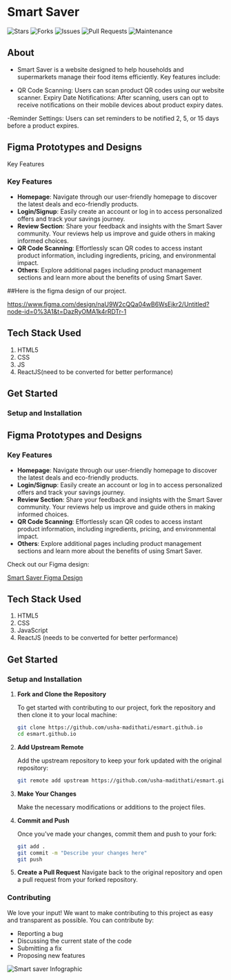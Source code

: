 # Smart Saver

![Stars](https://img.shields.io/github/stars/usha-madithati/esmart.github.io?style=social) ![Forks](https://img.shields.io/github/forks/usha-madithati/esmart.github.io?style=social) ![Issues](https://img.shields.io/github/issues/usha-madithati/esmart.github.io) ![Pull Requests](https://img.shields.io/github/issues-pr/usha-madithati/esmart.github.io) ![Maintenance](https://img.shields.io/maintenance/yes/2024)

## About

- Smart Saver is a website designed to help households and supermarkets manage their food items efficiently. Key features include:

- QR Code Scanning: Users can scan product QR codes using our website scanner.
  Expiry Date Notifications: After scanning, users can opt to receive notifications on their mobile devices about product expiry dates.

-Reminder Settings: Users can set reminders to be notified 2, 5, or 15 days before a product expires.

## Figma Prototypes and Designs

Key Features

### **Key Features**

- **Homepage**: Navigate through our user-friendly homepage to discover the latest deals and eco-friendly products.
- **Login/Signup**: Easily create an account or log in to access personalized offers and track your savings journey.
- **Review Section**: Share your feedback and insights with the Smart Saver community. Your reviews help us improve and guide others in making informed choices.
- **QR Code Scanning**: Effortlessly scan QR codes to access instant product information, including ingredients, pricing, and environmental impact.
- **Others**: Explore additional pages including product management sections and learn more about the benefits of using Smart Saver.

##Here is the figma design of our project.

https://www.figma.com/design/naU9W2cQQa04wB6WsEjkr2/Untitled?node-id=0%3A1&t=DazRyOMA1k4rRDTr-1

## Tech Stack Used

1. HTML5
2. CSS
3. JS
4. ReactJS(need to be converted for better performance)

## Get Started

### Setup and Installation

## **Figma Prototypes and Designs**

### **Key Features**

- **Homepage**: Navigate through our user-friendly homepage to discover the latest deals and eco-friendly products.
- **Login/Signup**: Easily create an account or log in to access personalized offers and track your savings journey.
- **Review Section**: Share your feedback and insights with the Smart Saver community. Your reviews help us improve and guide others in making informed choices.
- **QR Code Scanning**: Effortlessly scan QR codes to access instant product information, including ingredients, pricing, and environmental impact.
- **Others**: Explore additional pages including product management sections and learn more about the benefits of using Smart Saver.

Check out our Figma design:

[Smart Saver Figma Design](https://www.figma.com/design/naU9W2cQQa04wB6WsEjkr2/Untitled?node-id=0%3A1&t=DazRyOMA1k4rRDTr-1)

## **Tech Stack Used**

1. HTML5
2. CSS
3. JavaScript
4. ReactJS (needs to be converted for better performance)

## **Get Started**

### **Setup and Installation**

1. **Fork and Clone the Repository**

   To get started with contributing to our project, fork the repository and then clone it to your local machine:

   ```bash
   git clone https://github.com/usha-madithati/esmart.github.io
   cd esmart.github.io
   ```

2. **Add Upstream Remote**

   Add the upstream repository to keep your fork updated with the original repository:

   ```bash
   git remote add upstream https://github.com/usha-madithati/esmart.github.io.git
   ```

3. **Make Your Changes**

   Make the necessary modifications or additions to the project files.

4. **Commit and Push**

   Once you've made your changes, commit them and push to your fork:

   ```bash
   git add .
   git commit -m "Describe your changes here"
   git push
   ```

5. **Create a Pull Request**
   Navigate back to the original repository and open a pull request from your forked repository.

### **Contributing**

We love your input! We want to make contributing to this project as easy and transparent as possible. You can contribute by:

- Reporting a bug
- Discussing the current state of the code
- Submitting a fix
- Proposing new features

![Smart saver Infographic](https://camo.githubusercontent.com/dd5e3080a7adc2ead8f86cbbd6577cee0a38439c0ebf195021ce41587b0a405f/68747470733a2f2f6d69726f2e6d656469756d2e636f6d2f6d61782f313430302f312a633459675258595161794f5657785633376f757272772e706e67)
